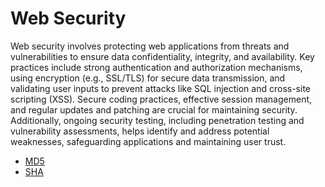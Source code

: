 # Web Security

Web security involves protecting web applications from threats and vulnerabilities to ensure data confidentiality, integrity, and availability. Key practices include strong authentication and authorization mechanisms, using encryption (e.g., SSL/TLS) for secure data transmission, and validating user inputs to prevent attacks like SQL injection and cross-site scripting (XSS). Secure coding practices, effective session management, and regular updates and patching are crucial for maintaining security. Additionally, ongoing security testing, including penetration testing and vulnerability assessments, helps identify and address potential weaknesses, safeguarding applications and maintaining user trust.

- [MD5](https://github.com/MarsXan/Backend_With_Nestjs_Roadmap/blob/main/webSecurity/MD5.md)
- [SHA](https://github.com/MarsXan/Backend_With_Nestjs_Roadmap/blob/main/webSecurity/SHA.md)

